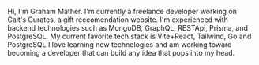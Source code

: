 Hi, I'm Graham Mather. I'm currently a freelance developer working on Cait's Curates, a gift reccomendation website. I'm experienced with backend technologies such as MongoDB, GraphQL, RESTApi, Prisma, and PostgreSQL. My current favorite tech stack is Vite+React, Tailwind, Go and PostgreSQL I love learning new technologies and am working toward becoming a developer that can build any idea that pops into my head.


